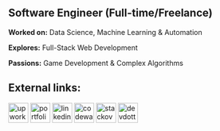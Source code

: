 ## **Software Engineer (Full-time/Freelance)**
**Worked on:** Data Science, Machine Learning & Automation

**Explores:** Full-Stack Web Development

**Passions:** Game Development & Complex Algorithms

## External links:
[<img src='https://cdn.simpleicons.org/upwork/black/white' alt='upwork' height='40'>](https://www.upwork.com/freelancers/~0134c73d8fad9c2581)     [<img src='https://cdn.simpleicons.org/googlechrome/black/white' alt='portfolio' height='40'>](https://castilloglenn.github.io/)     [<img src='https://cdn.simpleicons.org/linkedin/black/white' alt='linkedin' height='40'>](https://www.linkedin.com/in/allen-glenn-castillo/)     [<img src='https://cdn.simpleicons.org/codewars/black/white' alt='codewars' height='40'>](https://www.codewars.com/users/castilloglenn)     [<img src='https://cdn.simpleicons.org/stackoverflow/black/white' alt='stackoverflow' height='40'>](https://stackoverflow.com/users/12091931/glenn)     [<img src='https://cdn.simpleicons.org/devdotto/black/white' alt='devdotto' height='40'>](https://dev.to/castilloglenn)     
